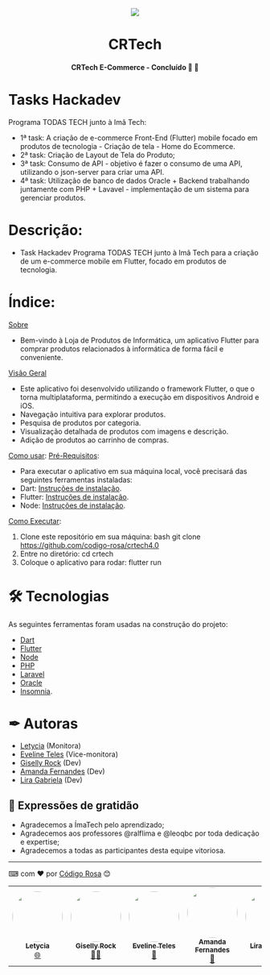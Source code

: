 <p align="center">
 <img src="https://github.com/codigo-rosa/crtech/assets/142268843/43eb7779-b04b-4a3a-bb52-343c132d4bd8"/>
</p>

<h1 align="center"> CRTech </h1>

 <h4 align="center"> 
	 CRTech E-Commerce - Concluído 🚀 🚀 
</h4>


# Tasks Hackadev
Programa TODAS TECH junto à Imã Tech:

- 1ª task: A criação de e-commerce Front-End (Flutter) mobile focado em produtos de tecnologia - Criação de tela - Home do Ecommerce.
- 2ª task: Criação de Layout de Tela do Produto;
- 3ª task: Consumo de API - objetivo é fazer o consumo de uma API, utilizando o json-server para criar uma API.
- 4ª task: Utilização de banco de dados Oracle + Backend trabalhando juntamente com PHP + Lavavel - implementação de um sistema para gerenciar produtos.

# Descrição:
- Task Hackadev Programa TODAS TECH junto à Imã Tech para a criação de um e-commerce mobile em Flutter, focado em produtos de tecnologia.

# Índice:

[Sobre](#Sobre)
- Bem-vindo à Loja de Produtos de Informática, um aplicativo Flutter para comprar produtos relacionados à informática de forma fácil e conveniente.

[Visão Geral](#VisãoGeral)
- Este aplicativo foi desenvolvido utilizando o framework Flutter, o que o torna multiplataforma, permitindo a execução em dispositivos Android e iOS.
- Navegação intuitiva para explorar produtos.
- Pesquisa de produtos por categoria.
- Visualização detalhada de produtos com imagens e descrição.
- Adição de produtos ao carrinho de compras.

[Como usar](#como-usar):
 [Pré-Requisitos](#pre-requisitos):
- Para executar o aplicativo em sua máquina local, você precisará das seguintes ferramentas instaladas:
- Dart: [Instruções de instalação](https://dart.dev/get-dart).
- Flutter: [Instruções de instalação](https://flutter.dev/docs/get-started/install).
- Node: [Instruções de instalação](https://nodejs.org/en/download).

[Como Executar](como-executar):
1. Clone este repositório em sua máquina:
bash
git clone https://github.com/codigo-rosa/crtech4.0
2. Entre no diretório:
cd crtech
3. Coloque o aplicativo para rodar:
flutter run

# 🛠 Tecnologias

As seguintes ferramentas foram usadas na construção do projeto:

- [Dart](https://dart.dev/)
- [Flutter](https://flutter.dev/)
- [Node](https://nodejs.org/)
- [PHP](https://php.net/)
- [Laravel](https://laravel.com/)
- [Oracle](https://www.oracle.com/br/database/)
- [Insomnia](https://insomnia.rest/).


# ✒ Autoras
* [Letycia](https://github.com/letyciaEst08) (Monitora)
* [Eveline Teles](https://github.com/evelineteles) (Vice-monitora)
* [Giselly Rock](https://github.com/gisellyrock) (Dev)
* [Amanda Fernandes](https://github.com/AmandaBFernandes) (Dev)
* [Lira Gabriela](https://github.com/zliragabriella) (Dev)


## 🎁 Expressões de gratidão
* Agradecemos a ÍmaTech pelo aprendizado;
* Agradecemos aos professores @ralflima e @leoqbc por toda dedicação e expertise;
* Agradecemos a todas as participantes desta equipe vitoriosa.


---
⌨ com ❤ por [Código Rosa](https://gist.github.com/codigo-rosa) 😊


<table>
  <tr>
   <td align="center"><a href="https://github.com/letyciaEst08"><img style="border-radius: 50%;" src="https://avatars.githubusercontent.com/u/100210221?v=4" width="100px;" alt=""/><br /><sub><b>Letycia</b></sub></a><br /><a href="https://rocketseat.com.br/" title="Rocketseat">🌐</a></td>
  <td align="center"><a href="https://github.com/gisellyrock"><img style="border-radius: 50%;" src="https://avatars.githubusercontent.com/u/104739434?v=4" width="100px;" alt=""/><br /><sub><b>Giselly Rock</b></sub></a><br /><a href="https://rocketseat.com.br/" title="Rocketseat">👨‍🚀</a></td> 
   <td align="center"><a href="https://github.com/evelineteles"><img style="border-radius: 50%;" src="https://avatars.githubusercontent.com/u/137117578?v=4" width="100px;" alt=""/><br /><sub><b>Eveline Teles</b></sub></a><br /><a href="https://rocketseat.com.br/" title="Rocketseat">🚀</a></td>
    <td align="center"><a href="https://github.com/AmandaBFernandes"><img style="border-radius: 50%;" src="https://avatars.githubusercontent.com/u/74053122?v=4" width="100px;" alt=""/><br /><sub><b>Amanda Fernandes</b></sub></a><br /><a href="https://rocketseat.com.br/" title="Rocketseat">🚀</a></td>
   <td align="center"><a href="https://rocketseat.com.br"><img style="border-radius: 50%;" src="https://avatars.githubusercontent.com/u/138834497?v=4" width="100px;" alt=""/><br /><sub><b>Lira Gabriela</b></sub></a><br /><a href="https://rocketseat.com.br/" title="Rocketseat">🚀</a></td>
  <td align="center"><a href="https://rocketseat.com.br"><img style="border-radius: 50%;"
  </tr>
</table>
